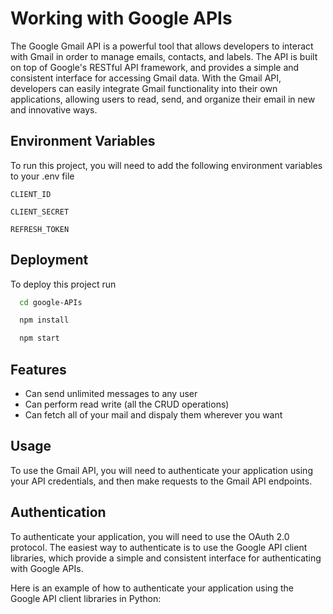 
# Working with Google APIs

The Google Gmail API is a powerful tool that allows developers to interact with Gmail in order to manage emails, contacts, and labels. The API is built on top of Google's RESTful API framework, and provides a simple and consistent interface for accessing Gmail data. With the Gmail API, developers can easily integrate Gmail functionality into their own applications, allowing users to read, send, and organize their email in new and innovative ways.




## Environment Variables

To run this project, you will need to add the following environment variables to your .env file

`CLIENT_ID`

`CLIENT_SECRET`

`REFRESH_TOKEN`



## Deployment

To deploy this project run

```bash
  cd google-APIs
```
```bash
  npm install
```

```bash
  npm start
```


## Features

- Can send unlimited messages to any user
- Can perform read write (all the CRUD operations)
- Can fetch all of your mail and dispaly them wherever you want



## Usage

To use the Gmail API, you will need to authenticate your application using your API credentials, and then make requests to the Gmail API endpoints.

## Authentication
To authenticate your application, you will need to use the OAuth 2.0 protocol. The easiest way to authenticate is to use the Google API client libraries, which provide a simple and consistent interface for authenticating with Google APIs.

Here is an example of how to authenticate your application using the Google API client libraries in Python:

